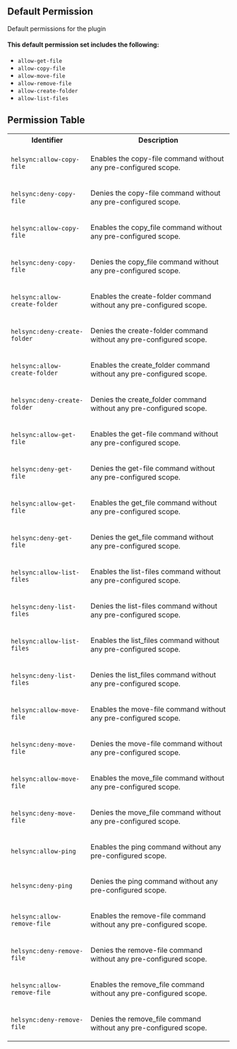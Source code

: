 ## Default Permission

Default permissions for the plugin

#### This default permission set includes the following:

- `allow-get-file`
- `allow-copy-file`
- `allow-move-file`
- `allow-remove-file`
- `allow-create-folder`
- `allow-list-files`

## Permission Table

<table>
<tr>
<th>Identifier</th>
<th>Description</th>
</tr>


<tr>
<td>

`helsync:allow-copy-file`

</td>
<td>

Enables the copy-file command without any pre-configured scope.

</td>
</tr>

<tr>
<td>

`helsync:deny-copy-file`

</td>
<td>

Denies the copy-file command without any pre-configured scope.

</td>
</tr>

<tr>
<td>

`helsync:allow-copy-file`

</td>
<td>

Enables the copy_file command without any pre-configured scope.

</td>
</tr>

<tr>
<td>

`helsync:deny-copy-file`

</td>
<td>

Denies the copy_file command without any pre-configured scope.

</td>
</tr>

<tr>
<td>

`helsync:allow-create-folder`

</td>
<td>

Enables the create-folder command without any pre-configured scope.

</td>
</tr>

<tr>
<td>

`helsync:deny-create-folder`

</td>
<td>

Denies the create-folder command without any pre-configured scope.

</td>
</tr>

<tr>
<td>

`helsync:allow-create-folder`

</td>
<td>

Enables the create_folder command without any pre-configured scope.

</td>
</tr>

<tr>
<td>

`helsync:deny-create-folder`

</td>
<td>

Denies the create_folder command without any pre-configured scope.

</td>
</tr>

<tr>
<td>

`helsync:allow-get-file`

</td>
<td>

Enables the get-file command without any pre-configured scope.

</td>
</tr>

<tr>
<td>

`helsync:deny-get-file`

</td>
<td>

Denies the get-file command without any pre-configured scope.

</td>
</tr>

<tr>
<td>

`helsync:allow-get-file`

</td>
<td>

Enables the get_file command without any pre-configured scope.

</td>
</tr>

<tr>
<td>

`helsync:deny-get-file`

</td>
<td>

Denies the get_file command without any pre-configured scope.

</td>
</tr>

<tr>
<td>

`helsync:allow-list-files`

</td>
<td>

Enables the list-files command without any pre-configured scope.

</td>
</tr>

<tr>
<td>

`helsync:deny-list-files`

</td>
<td>

Denies the list-files command without any pre-configured scope.

</td>
</tr>

<tr>
<td>

`helsync:allow-list-files`

</td>
<td>

Enables the list_files command without any pre-configured scope.

</td>
</tr>

<tr>
<td>

`helsync:deny-list-files`

</td>
<td>

Denies the list_files command without any pre-configured scope.

</td>
</tr>

<tr>
<td>

`helsync:allow-move-file`

</td>
<td>

Enables the move-file command without any pre-configured scope.

</td>
</tr>

<tr>
<td>

`helsync:deny-move-file`

</td>
<td>

Denies the move-file command without any pre-configured scope.

</td>
</tr>

<tr>
<td>

`helsync:allow-move-file`

</td>
<td>

Enables the move_file command without any pre-configured scope.

</td>
</tr>

<tr>
<td>

`helsync:deny-move-file`

</td>
<td>

Denies the move_file command without any pre-configured scope.

</td>
</tr>

<tr>
<td>

`helsync:allow-ping`

</td>
<td>

Enables the ping command without any pre-configured scope.

</td>
</tr>

<tr>
<td>

`helsync:deny-ping`

</td>
<td>

Denies the ping command without any pre-configured scope.

</td>
</tr>

<tr>
<td>

`helsync:allow-remove-file`

</td>
<td>

Enables the remove-file command without any pre-configured scope.

</td>
</tr>

<tr>
<td>

`helsync:deny-remove-file`

</td>
<td>

Denies the remove-file command without any pre-configured scope.

</td>
</tr>

<tr>
<td>

`helsync:allow-remove-file`

</td>
<td>

Enables the remove_file command without any pre-configured scope.

</td>
</tr>

<tr>
<td>

`helsync:deny-remove-file`

</td>
<td>

Denies the remove_file command without any pre-configured scope.

</td>
</tr>
</table>
